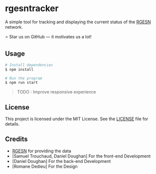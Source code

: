 # rgesntracker
A simple tool for tracking and displaying the current status of the [RGESN](https://ecoresponsable.numerique.gouv.fr/publications/referentiel-general-ecoconception/) network.

⭐ Star us on GitHub — it motivates us a lot!

## Usage

```bash
# Install dependencies
$ npm install

# Run the program
$ npm run start
```

> TODO : Improve responsive experience

## License
This project is licensed under the MIT License. See the [LICENSE](LICENSE) file for details.

## Credits
* [RGESN](https://ecoresponsable.numerique.gouv.fr/publications/referentiel-general-ecoconception/) for providing the data
* [Samuel Trouchaud, Daniel Doughan] For the front-end Development 
* [Daniel Doughan] For the back-end Development 
* [Romane Dedieu] For the Design